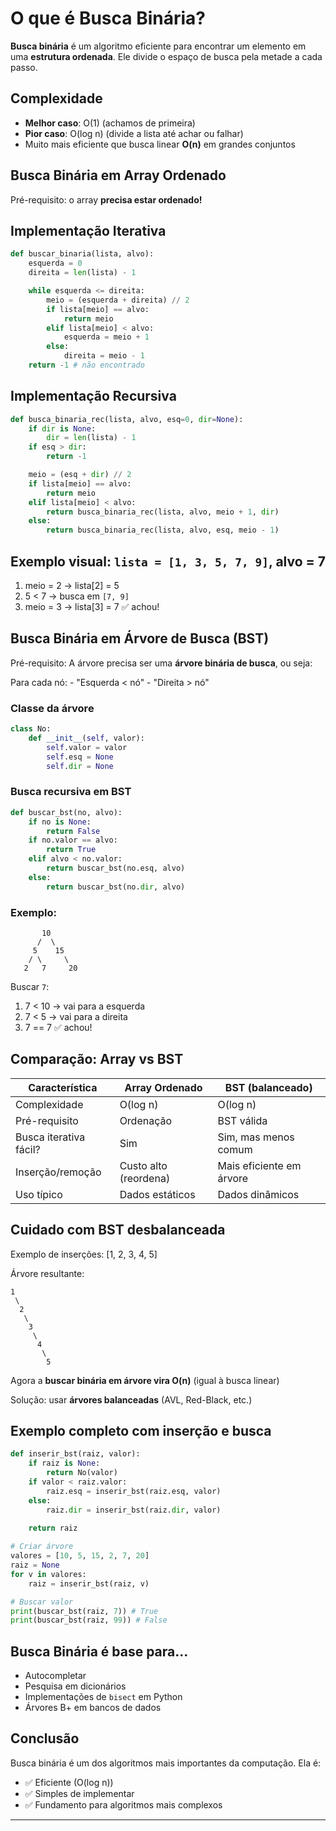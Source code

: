 # O que é Busca Binária?

**Busca binária** é um algoritmo eficiente para encontrar um elemento em
uma **estrutura ordenada**. Ele divide o espaço de busca pela metade a
cada passo.

## Complexidade

- **Melhor caso**: O(1) (achamos de primeira)
- **Pior caso**: O(log n) (divide a lista até achar ou falhar)
- Muito mais eficiente que busca linear **O(n)** em grandes conjuntos

## Busca Binária em Array Ordenado

Pré-requisito: o array **precisa estar ordenado!**

## Implementação Iterativa

```py
def buscar_binaria(lista, alvo):
    esquerda = 0
    direita = len(lista) - 1

    while esquerda <= direita:
        meio = (esquerda + direita) // 2
        if lista[meio] == alvo:
            return meio
        elif lista[meio] < alvo:
            esquerda = meio + 1
        else:
            direita = meio - 1
    return -1 # não encontrado
```

## Implementação Recursiva

```py
def busca_binaria_rec(lista, alvo, esq=0, dir=None):
    if dir is None:
        dir = len(lista) - 1
    if esq > dir:
        return -1

    meio = (esq + dir) // 2
    if lista[meio] == alvo:
        return meio
    elif lista[meio] < alvo:
        return busca_binaria_rec(lista, alvo, meio + 1, dir)
    else:
        return busca_binaria_rec(lista, alvo, esq, meio - 1)
```

## Exemplo visual: `lista = [1, 3, 5, 7, 9]`, alvo = 7

1. meio = 2 -> lista[2] = 5
2. 5 < 7 -> busca em `[7, 9]`
3. meio = 3 -> lista[3] = 7 ✅ achou!

## Busca Binária em Árvore de Busca (BST)

Pré-requisito: A árvore precisa ser uma **árvore binária de busca**, ou seja:

Para cada nó:
    - "Esquerda < nó"
    - "Direita > nó"

### Classe da árvore

```py
class No:
    def __init__(self, valor):
        self.valor = valor
        self.esq = None
        self.dir = None
```

### Busca recursiva em BST

```py
def buscar_bst(no, alvo):
    if no is None:
        return False
    if no.valor == alvo:
        return True
    elif alvo < no.valor:
        return buscar_bst(no.esq, alvo)
    else:
        return buscar_bst(no.dir, alvo)
```

### Exemplo:

```text
       10
      /  \
     5    15
    / \     \
   2   7     20
```

Buscar `7`:

1. 7 < 10 -> vai para a esquerda
2. 7 < 5 -> vai para a direita
3. 7 == 7 ✅ achou!

## Comparação: Array vs BST

| Característica         | Array Ordenado        | BST (balanceado)         |
| ---------------------- | --------------------- | ------------------------ |
| Complexidade           | O(log n)              | O(log n)                 |
| Pré-requisito          | Ordenação             | BST válida               |
| Busca iterativa fácil? | Sim                   | Sim, mas menos comum     |
| Inserção/remoção       | Custo alto (reordena) | Mais eficiente em árvore |
| Uso típico             | Dados estáticos       | Dados dinâmicos          |

## Cuidado com BST desbalanceada

Exemplo de inserções: [1, 2, 3, 4, 5]

Árvore resultante:

```text
1
 \
  2
   \
    3
     \
      4
       \
        5
```

Agora a **buscar binária em árvore vira O(n)** (igual à busca linear)

Solução: usar **árvores balanceadas** (AVL, Red-Black, etc.)

## Exemplo completo com inserção e busca

```py
def inserir_bst(raiz, valor):
    if raiz is None:
        return No(valor)
    if valor < raiz.valor:
        raiz.esq = inserir_bst(raiz.esq, valor)
    else:
        raiz.dir = inserir_bst(raiz.dir, valor)
    
    return raiz

# Criar árvore
valores = [10, 5, 15, 2, 7, 20]
raiz = None
for v in valores:
    raiz = inserir_bst(raiz, v)

# Buscar valor
print(buscar_bst(raiz, 7)) # True
print(buscar_bst(raiz, 99)) # False
```

## Busca Binária é base para...

- Autocompletar
- Pesquisa em dicionários
- Implementações de `bisect` em Python
- Árvores B+ em bancos de dados

## Conclusão 

Busca binária é um dos algoritmos mais importantes da computação. Ela é:

- ✅ Eficiente (O(log n))
- ✅ Simples de implementar
- ✅ Fundamento para algoritmos mais complexos

---
